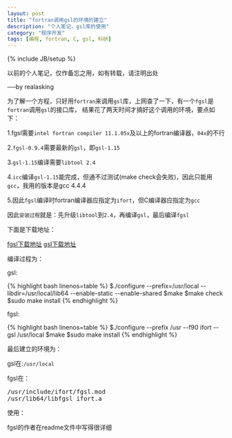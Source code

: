 ```yaml
---
layout: post
title: "fortran调用gsl的环境的建立"
description: "个人笔记，gsl库的使用"
category: "程序开发"
tags: [编程, fortran, C, gsl, 科研]
---
```

{% include JB/setup %}

以前的个人笔记，仅作备忘之用，如有转载，请注明出处

──by realasking

为了解一个方程，只好用`fortran`来调用`gsl`库，上网查了一下，有一个`fgsl`是`fortran`调用`gsl`的接口库，
结果花了两天时间才搞好这个调用的环境，要点如下：

1.fgsl需要`intel fortran compiler 11.1.05x`及以上的fortran编译器，`04x`的不行

2.`fgsl-0.9.4`需要最新的`gsl`，即`gsl-1.15`

3.`gsl-1.15`编译需要`libtool 2.4`

4.`icc`编译`gsl-1.15`能完成，但通不过测试(make check会失败)，因此只能用`gcc`，我用的版本是gcc 4.4.4

5.因此`fgsl`编译时fortran编译器应指定为`ifort`，但C编译器应指定为`gcc`

因此`安装过程`就是：先升级`libtool`到`2.4`，再编译`gsl`，最后编译`fgsl`

下面是下载地址：

[fgsl下载地址](http://www.lrz.de/services/software/mathematik/gsl/fortran/index.html)
[gsl下载地址](http://www.gnu.org/software/software.html)

编译过程为：

gsl:

{% highlight bash linenos=table %}
$./configure --prefix=/usr/local --libdir=/usr/local/lib64 --enable-static --enable-shared
$make 
$make check
$sudo make install
{% endhighlight %}

fgsl:

{% highlight bash linenos=table %}
$./configure --prefix /usr --f90 ifort --gsl /usr/local
$make 
$sudo make install
{% endhighlight %}

最后建立的环境为：

gsl在:`/usr/local`

fgsl在：

<pre>
/usr/include/ifort/fgsl.mod
/usr/lib64/libfgsl_ifort.a
</pre>

使用：

fgsl的作者在readme文件中写得很详细

